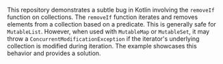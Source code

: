This repository demonstrates a subtle bug in Kotlin involving the `removeIf` function on collections.  The `removeIf` function iterates and removes elements from a collection based on a predicate. This is generally safe for `MutableList`. However, when used with `MutableMap` or `MutableSet`, it may throw a `ConcurrentModificationException` if the iterator's underlying collection is modified during iteration. The example showcases this behavior and provides a solution.
